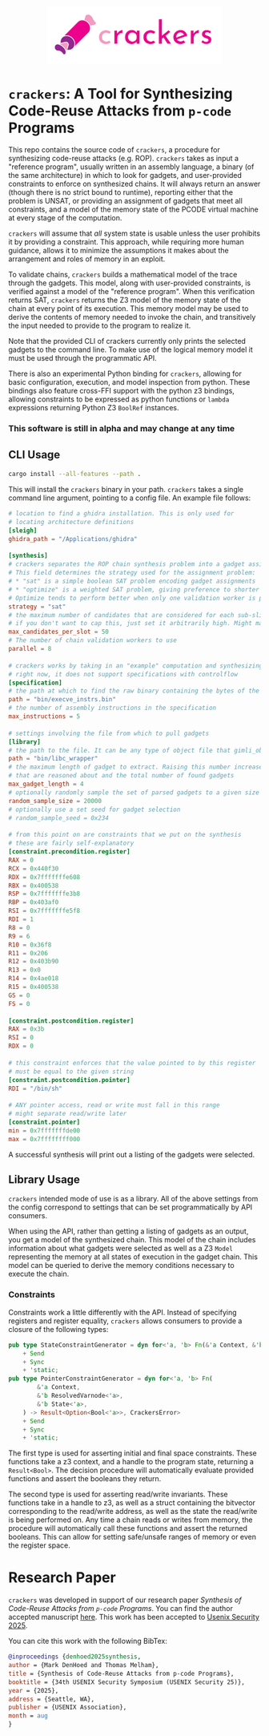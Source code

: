 <div align="center">

<img src="https://raw.githubusercontent.com/toolCHAINZ/crackers/refs/heads/main/crackers.svg" width="350"/>

</div>


# `crackers`: A Tool for Synthesizing Code-Reuse Attacks from `p-code` Programs

This repo contains the source code of `crackers`, a procedure for synthesizing
code-reuse attacks (e.g. ROP). `crackers` takes as input a "reference program", usually
written in an assembly language, a binary (of the same architecture) in which to look
for gadgets, and user-provided constraints to enforce on synthesized chains. It will always
return an answer (though there is no strict bound to runtime), reporting either that the problem
is UNSAT, or providing an assignment of gadgets that meet all constraints, and a model
of the memory state of the PCODE virtual machine at every stage of the computation.

`crackers` will assume that _all_ system state is usable unless the user prohibits it by providing a constraint.
This approach, while requiring more human guidance, allows it to minimize the assumptions it makes about the
arrangement and roles of memory in an exploit.

To validate chains, `crackers` builds a mathematical model of the trace through the gadgets. This model, along
with user-provided constraints, is verified against a model of the "reference program". When this verification
returns SAT, `crackers` returns the Z3 model of the memory state of the chain at every point of its execution. This
memory model may be used to derive the contents of memory needed to invoke the chain, and transitively the input needed to
provide to the program to realize it.

Note that the provided CLI of crackers currently only prints the selected gadgets to the command line.
To make use of the logical memory model it must be used through the programmatic API.

There is also an experimental Python binding for `crackers`, allowing for basic configuration, execution, and model
inspection from python. These bindings also feature cross-FFI support with the python z3 bindings, allowing
constraints to be expressed as python functions or `lambda` expressions returning Python Z3 `BoolRef` instances.

### This software is still in alpha and may change at any time

## CLI Usage

```sh
cargo install --all-features --path . 
```

This will install the `crackers` binary in your path. `crackers` takes a single command line argument,
pointing to a config file. An example file follows:

```toml
# location to find a ghidra installation. This is only used for
# locating architecture definitions
[sleigh]
ghidra_path = "/Applications/ghidra"

[synthesis]
# crackers separates the ROP chain synthesis problem into a gadget assignment and gadget validation problem.
# This field determines the strategy used for the assignment problem:
# * "sat" is a simple boolean SAT problem encoding gadget assignments
# * "optimize" is a weighted SAT problem, giving preference to shorter gadgets
# Optimize tends to perform better when only one validation worker is present and SAT scales better with more workers
strategy = "sat"
# the maximum number of candidates that are considered for each sub-slice of the specification
# if you don't want to cap this, just set it arbitrarily high. Might make it optional later
max_candidates_per_slot = 50
# The number of chain validation workers to use
parallel = 8

# crackers works by taking in an "example" computation and synthesizing a compatible chain
# right now, it does not support specifications with controlflow
[specification]
# the path at which to find the raw binary containing the bytes of the specification computation
path = "bin/execve_instrs.bin"
# the number of assembly instructions in the specification
max_instructions = 5

# settings involving the file from which to pull gadgets
[library]
# the path to the file. It can be any type of object file that gimli_object can parse (e.g. ELF, PE)
path = "bin/libc_wrapper"
# the maximum length of gadget to extract. Raising this number increases both the complexity of the gadgets
# that are reasoned about and the total number of found gadgets
max_gadget_length = 4
# optionally randomly sample the set of parsed gadgets to a given size
random_sample_size = 20000
# optionally use a set seed for gadget selection
# random_sample_seed = 0x234

# from this point on are constraints that we put on the synthesis
# these are fairly self-explanatory
[constraint.precondition.register]
RAX = 0
RCX = 0x440f30
RDX = 0x7fffffffe608
RBX = 0x400538
RSP = 0x7fffffffe3b8
RBP = 0x403af0
RSI = 0x7fffffffe5f8
RDI = 1
R8 = 0
R9 = 6
R10 = 0x36f8
R11 = 0x206
R12 = 0x403b90
R13 = 0x0
R14 = 0x4ae018
R15 = 0x400538
GS = 0
FS = 0

[constraint.postcondition.register]
RAX = 0x3b
RSI = 0
RDX = 0

# this constraint enforces that the value pointed to by this register
# must be equal to the given string
[constraint.postcondition.pointer]
RDI = "/bin/sh"

# ANY pointer access, read or write must fall in this range
# might separate read/write later
[constraint.pointer]
min = 0x7fffffffde00
max = 0x7ffffffff000
```

A successful synthesis will print out a listing of the gadgets were selected.

## Library Usage

`crackers` intended mode of use is as a library. All of the above settings from the config correspond
to settings that can be set programmatically by API consumers.

When using the API, rather than getting a listing of gadgets as an output, you get a model of the synthesized chain.
This model of the chain includes information about what gadgets were selected as well as a Z3 `Model` representing the
memory at all states of execution in the gadget chain. This model can be queried to derive the memory conditions
necessary to execute the chain.

### Constraints

Constraints work a little differently with the API. Instead of specifying registers and register equality,
`crackers` allows consumers to provide a closure of the following types:

```rust
pub type StateConstraintGenerator = dyn for<'a, 'b> Fn(&'a Context, &'b State<'a>) -> Result<Bool<'a>, CrackersError>
    + Send
    + Sync
    + 'static;
pub type PointerConstraintGenerator = dyn for<'a, 'b> Fn(
        &'a Context,
        &'b ResolvedVarnode<'a>,
        &'b State<'a>,
    ) -> Result<Option<Bool<'a>>, CrackersError>
    + Send
    + Sync
    + 'static;
```

The first type is used for asserting initial and final space constraints. These functions take a z3 context, and a handle
to the program state, returning a `Result<Bool>`. The decision procedure will automatically evaluate
provided functions and assert the booleans they return.

The second type is used for asserting read/write invariants. These functions take in a handle to z3, as well as a struct containing
the bitvector corresponding to the read/write address, as well as the state the read/write is being performed on. 
Any time a chain reads or writes from memory, the procedure will automatically call these functions and assert the returned
booleans. This can allow for setting safe/unsafe ranges of memory or even the register space.

# Research Paper

`crackers` was developed in support of our research paper _Synthesis of Code-Reuse Attacks from `p-code` Programs_.
You can find the author accepted manuscript [here](https://ora.ox.ac.uk/objects/uuid:906d32ca-407c-4cab-beab-b90200f81d65).
This work has been accepted to [Usenix Security 2025](https://www.usenix.org/conference/usenixsecurity25/presentation/denhoed).

You can cite this work with the following BibTex:

```bibtex
@inproceedings {denhoed2025synthesis,
author = {Mark DenHoed and Thomas Melham},
title = {Synthesis of Code-Reuse Attacks from p-code Programs},
booktitle = {34th USENIX Security Symposium (USENIX Security 25)},
year = {2025},
address = {Seattle, WA},
publisher = {USENIX Association},
month = aug
}
```
